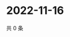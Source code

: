 # 2022-11-16

共 0 条

<!-- BEGIN WEIBO -->
<!-- 最后更新时间 Wed Nov 16 2022 11:15:40 GMT+0800 (China Standard Time) -->

<!-- END WEIBO -->
